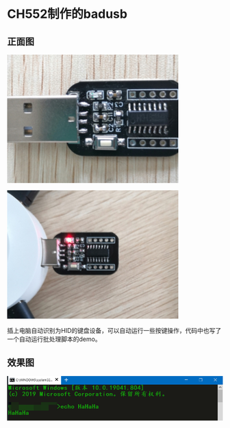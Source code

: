# **CH552制作的badusb**
## 正面图
<img src=".\\Picture\\FrontView.png"></img>

<img src=".\\Picture\\Working.jpg"></img>

插上电脑自动识别为HID的键盘设备，可以自动运行一些按键操作，代码中也写了一个自动运行批处理脚本的demo。

## 效果图
<img src=".\\Picture\\Shell.png"></img>
